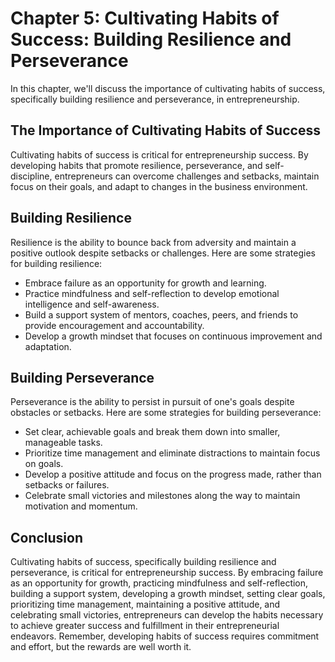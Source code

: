 Chapter 5: Cultivating Habits of Success: Building Resilience and Perseverance
==============================================================================

In this chapter, we'll discuss the importance of cultivating habits of success, specifically building resilience and perseverance, in entrepreneurship.

The Importance of Cultivating Habits of Success
-----------------------------------------------

Cultivating habits of success is critical for entrepreneurship success. By developing habits that promote resilience, perseverance, and self-discipline, entrepreneurs can overcome challenges and setbacks, maintain focus on their goals, and adapt to changes in the business environment.

Building Resilience
-------------------

Resilience is the ability to bounce back from adversity and maintain a positive outlook despite setbacks or challenges. Here are some strategies for building resilience:

* Embrace failure as an opportunity for growth and learning.
* Practice mindfulness and self-reflection to develop emotional intelligence and self-awareness.
* Build a support system of mentors, coaches, peers, and friends to provide encouragement and accountability.
* Develop a growth mindset that focuses on continuous improvement and adaptation.

Building Perseverance
---------------------

Perseverance is the ability to persist in pursuit of one's goals despite obstacles or setbacks. Here are some strategies for building perseverance:

* Set clear, achievable goals and break them down into smaller, manageable tasks.
* Prioritize time management and eliminate distractions to maintain focus on goals.
* Develop a positive attitude and focus on the progress made, rather than setbacks or failures.
* Celebrate small victories and milestones along the way to maintain motivation and momentum.

Conclusion
----------

Cultivating habits of success, specifically building resilience and perseverance, is critical for entrepreneurship success. By embracing failure as an opportunity for growth, practicing mindfulness and self-reflection, building a support system, developing a growth mindset, setting clear goals, prioritizing time management, maintaining a positive attitude, and celebrating small victories, entrepreneurs can develop the habits necessary to achieve greater success and fulfillment in their entrepreneurial endeavors. Remember, developing habits of success requires commitment and effort, but the rewards are well worth it.
